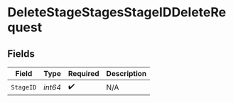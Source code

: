 # DeleteStageStagesStageIDDeleteRequest


## Fields

| Field              | Type               | Required           | Description        |
| ------------------ | ------------------ | ------------------ | ------------------ |
| `StageID`          | *int64*            | :heavy_check_mark: | N/A                |